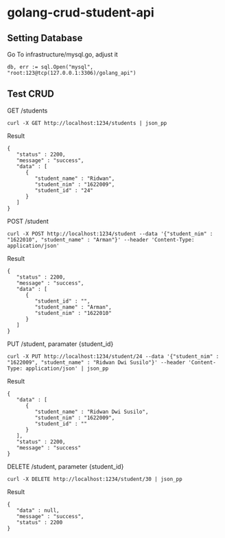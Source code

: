 # golang-crud-student-api
## Setting Database
Go To infrastructure/mysql.go, adjust it
```
db, err := sql.Open("mysql", "root:123@tcp(127.0.0.1:3306)/golang_api")
```
## Test CRUD
GET /students
```
curl -X GET http://localhost:1234/students | json_pp 
```
Result
```
{
   "status" : 2200,
   "message" : "success",
   "data" : [
      {
         "student_name" : "Ridwan",
         "student_nim" : "1622009",
         "student_id" : "24"
      }
   ]
}
```
POST /student
```
curl -X POST http://localhost:1234/student --data '{"student_nim" : "1622010", "student_name" : "Arman"}' --header 'Content-Type: application/json'
```
Result
```
{
   "status" : 2200,
   "message" : "success",
   "data" : [
      {
         "student_id" : "",
         "student_name" : "Arman",
         "student_nim" : "1622010"
      }
   ]
}
```
PUT /student, paramater {student_id}
```
curl -X PUT http://localhost:1234/student/24 --data '{"student_nim" : "1622009", "student_name" : "Ridwan Dwi Susilo"}' --header 'Content-Type: application/json' | json_pp
```
Result
```
{
   "data" : [
      {
         "student_name" : "Ridwan Dwi Susilo",
         "student_nim" : "1622009",
         "student_id" : ""
      }
   ],
   "status" : 2200,
   "message" : "success"
}

```
DELETE /student, parameter {student_id}
```
curl -X DELETE http://localhost:1234/student/30 | json_pp 
```
Result
```
{
   "data" : null,
   "message" : "success",
   "status" : 2200
}
```